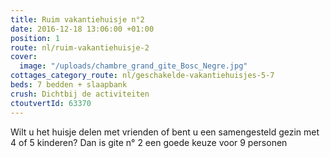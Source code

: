```yaml
---
title: Ruim vakantiehuisje n°2
date: 2016-12-18 13:06:00 +01:00
position: 1
route: nl/ruim-vakantiehuisje-2
cover:
  image: "/uploads/chambre_grand_gite_Bosc_Negre.jpg"
cottages_category_route: nl/geschakelde-vakantiehuisjes-5-7
beds: 7 bedden + slaapbank
crush: Dichtbij de activiteiten
ctoutvertId: 63370
---
```


Wilt u het huisje delen met vrienden of bent u een samengesteld gezin met 4 of 5 kinderen? Dan is gite n° 2 een goede keuze voor 9 personen